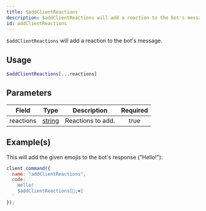 ```yaml
---
title: $addClientReactions
description: $addClientReactions will add a reaction to the bot's message.
id: addClientReactions
---
```


`$addClientReactions` will add a reaction to the bot's message.

## Usage

```php
$addClientReactions[...reactions]
```

## Parameters

| Field     | Type                                                                                              | Description       | Required |
| --------- | ------------------------------------------------------------------------------------------------- | ----------------- | :------: |
| reactions | [string](https://developer.mozilla.org/en-US/docs/Web/JavaScript/Reference/Global_Objects/String) | Reactions to add. |   true   |

## Example(s)

This will add the given emojis to the bot's response ("Hello!"):

```javascript
client.command({
  name: "addClientReactions",
  code: `
    Hello!
    $addClientReactions[🧡;❤]
  `
});
```
